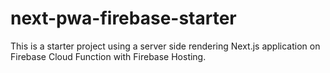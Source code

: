 # next-pwa-firebase-starter
This is a starter project using a server side rendering Next.js application on Firebase Cloud Function with Firebase Hosting.
